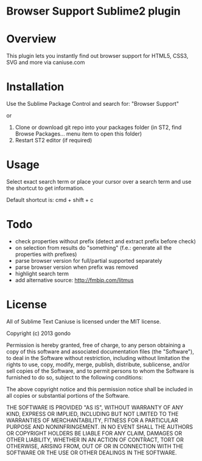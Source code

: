 Browser Support Sublime2 plugin
===============================

Overview
========

This plugin lets you instantly find out browser support for HTML5, CSS3, SVG and more via caniuse.com


Installation
============

Use the Sublime Package Control and search for: "Browser Support"

or

1. Clone or download git repo into your packages folder (in ST2, find Browse Packages... menu item to open this folder)
2. Restart ST2 editor (if required)


Usage
=====

Select exact search term or place your cursor over a search term and use the shortcut to get information.

Default shortcut is: cmd + shift + c


Todo
====

- check properties without prefix (detect and extract prefix before check)
- on selection from results do "something" (f.e.: generate all the properties with prefixes)
- parse browser version for full/partial supported separately
- parse browser version when prefix was removed
- highlight search term
- add alternative source: http://fmbip.com/litmus


License
=======


All of Sublime Text Caniuse is licensed under the MIT license.

Copyright (c) 2013 gondo

Permission is hereby granted, free of charge, to any person obtaining a copy of this software and associated documentation files (the "Software"), to deal in the Software without restriction, including without limitation the rights to use, copy, modify, merge, publish, distribute, sublicense, and/or sell copies of the Software, and to permit persons to whom the Software is furnished to do so, subject to the following conditions:

The above copyright notice and this permission notice shall be included in all copies or substantial portions of the Software.

THE SOFTWARE IS PROVIDED "AS IS", WITHOUT WARRANTY OF ANY KIND, EXPRESS OR IMPLIED, INCLUDING BUT NOT LIMITED TO THE WARRANTIES OF MERCHANTABILITY, FITNESS FOR A PARTICULAR PURPOSE AND NONINFRINGEMENT. IN NO EVENT SHALL THE AUTHORS OR COPYRIGHT HOLDERS BE LIABLE FOR ANY CLAIM, DAMAGES OR OTHER LIABILITY, WHETHER IN AN ACTION OF CONTRACT, TORT OR OTHERWISE, ARISING FROM, OUT OF OR IN CONNECTION WITH THE SOFTWARE OR THE USE OR OTHER DEALINGS IN THE SOFTWARE.
